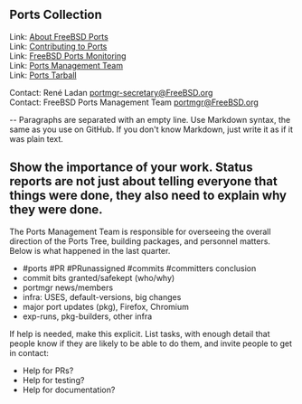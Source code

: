 ## Ports Collection ##

Link:	 [About FreeBSD Ports](https://www.FreeBSD.org/ports/)  
Link:	 [Contributing to Ports](https://www.freebsd.org/doc/en_US.ISO8859-1/articles/contributing/ports-contributing.html)  
Link:	 [FreeBSD Ports Monitoring](http://portsmon.freebsd.org/index.html)  
Link:	 [Ports Management Team](https://www.freebsd.org/portmgr/index.html)  
Link:    [Ports Tarball](http://ftp.freebsd.org/pub/FreeBSD/ports/ports/) 

Contact: René Ladan <portmgr-secretary@FreeBSD.org>  
Contact: FreeBSD Ports Management Team <portmgr@FreeBSD.org>  

--
Paragraphs are separated with an empty line.  Use Markdown
syntax, the same as you use on GitHub.  If you don't know
Markdown, just write it as if it was plain text.

Show the importance of your work.  Status reports are not
just about telling everyone that things were done, they also
need to explain why they were done.
--

The Ports Management Team is responsible for overseeing the
overall direction of the Ports Tree, building packages, and
personnel matters.  Below is what happened in the last quarter.

  * #ports #PR #PRunassigned #commits #committers conclusion
  * commit bits granted/safekept (who/why)
  * portmgr news/members
  * infra: USES, default-versions, big changes
  * major port updates (pkg), Firefox, Chromium
  * exp-runs, pkg-builders, other infra

If help is needed, make this explicit.  List tasks, with enough
detail that people know if they are likely to be able to do them,
and invite people to get in contact:

  * Help for PRs?
  * Help for testing?
  * Help for documentation?
